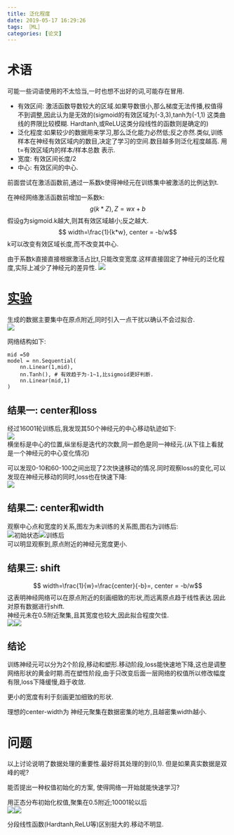 ```yaml
---
title: 泛化程度
date: 2019-05-17 16:29:26
tags: ［ML］
categories: [论文]
---
```


# 术语 
可能一些词语使用的不太恰当,一时也想不出好的词,可能存在冒用.  

- 有效区间: 激活函数导数较大的区域.如果导数很小,那么梯度无法传播,权值得不到调整,因此认为是无效的(sigmoid的有效区域为(-3,3),tanh为(-1,1) 这类曲线的界限比较模糊. Hardtanh,或ReLU这类分段线性的函数则是确定的)  
- 泛化程度:如果较少的数据用来学习,那么泛化能力必然低;反之亦然.类似,训练样本在神经有效区域内的数目,决定了学习的空间.数目越多则泛化程度越高. 用t=有效区域内的样本/样本总数 表示.  
- 宽度: 有效区间长度/2  
- 中心: 有效区间的中心.



前面尝试在激活函数前,通过一系数k使得神经元在训练集中被激活的比例达到t.  

在神经网络激活函数前增加一系数k:
$$g(k*Z),Z = w x +b$$
假设g为sigmoid.k越大,则其有效区域越小;反之越大.
$$ width=\frac{1}{k*w}, center = -b/w$$
k可以改变有效区域长度,而不改变其中心.

由于系数k直接直接根据激活占比t,只能改变宽度.这样直接固定了神经元的泛化程度,实际上减少了神经元的差异性.
![](/blog_images/2019-05-17-20-05-19.png)
# [实验](https://www.kaggle.com/clouderow/nn-nb1?scriptVersionId=14292401)

生成的数据主要集中在原点附近,同时引入一点干扰以确认不会过拟合.  
![](/blog_images/2019-05-17-18-20-50.png)

网络结构如下:

    mid =50
    model = nn.Sequential(
        nn.Linear(1,mid),
        nn.Tanh(), # 有效趋于为-1~1,比sigmoid更好判断.
        nn.Linear(mid,1)
    )

## 结果一: center和loss
经过16001轮训练后,我发现其50个神经元的中心移动轨迹如下:  
![](/blog_images/2019-05-17-18-25-20.png)  
横坐标是中心的位置,纵坐标是迭代的次数,同一颜色是同一神经元.(从下往上看就是一个神经元的中心变化情况)

可以发现0-10和60-100之间出现了2次快速移动的情况.同时观察loss的变化,可以发现在神经元移动的同时,loss也在快速下降:  
![](/blog_images/2019-05-17-18-30-20.png)

## 结果二: center和width
观察中心点和宽度的关系,图左为未训练的关系图,图右为训练后:    
![初始状态](/blog_images/2019-05-17-18-36-47.png)![训练后](/blog_images/2019-05-17-18-35-01.png)  
可以明显观察到,原点附近的神经元宽度更小.

## 结果三: shift
$$ width=\frac{1}{w}=\frac{center}{-b}=, center = -b/w$$
这表明神经网络可以在原点附近的刻画细致的形状,而远离原点趋于线性表达.因此对原有数据进行shift.  
神经元未在0.5附近聚集,且其宽度也较大,因此拟合程度欠佳.  
![](/blog_images/2019-05-17-19-01-26.png)![](/blog_images/2019-05-17-19-02-00.png)



## 结论
训练神经元可以分为2个阶段,移动和塑形.移动阶段,loss能快速地下降,这也是调整网络形状的黄金时期.而在塑性阶段,由于只改变后面一层网络的权值所以修改幅度有限,loss下降缓慢,趋于收敛.

更小的宽度有利于刻画更加细致的形状.

理想的center-width为 神经元聚集在数据密集的地方,且越密集width越小. 

# 问题
以上讨论说明了数据处理的重要性.最好将其处理的到(0,1). 但是如果真实数据是双峰的呢?

能否提出一种权值初始化的方案, 使得网络一开始就能快速学习?

用正态分布初始化权值,聚集在0.5附近;10001轮以后  
![](/blog_images/2019-05-17-20-34-21.png)![](/blog_images/2019-05-17-20-36-09.png)

分段线性函数(Hardtanh,ReLU等)区别挺大的.移动不明显.